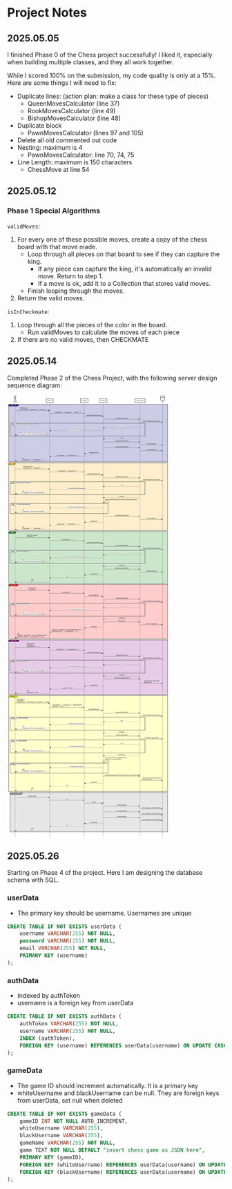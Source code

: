 # Project Notes

## 2025.05.05

I finished Phase 0 of the Chess project successfully! I liked it, especially when building multiple classes, and they all work together.

While I scored 100% on the submission, my code quality is only at a 15%. Here are some things I will need to fix:

- Duplicate lines: (action plan: make a class for these type of pieces)
    - QueenMovesCalculator (line 37)
    - RookMovesCalculator (line 49)
    - BishopMovesCalculator (line 48)
- Duplicate block
    - PawnMovesCalculator (lines 97 and 105)
- Delete all old commented out code
- Nesting: maximum is 4
    - PawnMovesCalculator: line 70, 74, 75
- Line Length: maximum is 150 characters
    - ChessMove at line 54

## 2025.05.12

### Phase 1 Special Algorithms

`validMoves`:
1. For every one of these possible moves, create a copy of the chess board with that move made.
   - Loop through all pieces on that board to see if they can capture the king.
     - If any piece can capture the king, it's automatically an invalid move. Return to step 1.
     - If a move is ok, add it to a Collection that stores valid moves.
   - Finish looping through the moves.
2. Return the valid moves.

`isInCheckmate`:
1. Loop through all the pieces of the color in the board.
   - Run validMoves to calculate the moves of each piece
2. If there are no valid moves, then CHECKMATE

## 2025.05.14

Completed Phase 2 of the Chess Project, with the following server design sequence diagram:

![](chess_server_design.svg)

## 2025.05.26

Starting on Phase 4 of the project. Here I am designing the database schema with SQL.

### userData

- The primary key should be username. Usernames are unique

```sql
CREATE TABLE IF NOT EXISTS userData (
    username VARCHAR(255) NOT NULL,
    password VARCHAR(255) NOT NULL,
    email VARCHAR(255) NOT NULL,
    PRIMARY KEY (username)
);
```

### authData

- Indexed by authToken
- username is a foreign key from userData

```sql
CREATE TABLE IF NOT EXISTS authData (
    authToken VARCHAR(255) NOT NULL,
    username VARCHAR(255) NOT NULL,
    INDEX (authToken),
    FOREIGN KEY (username) REFERENCES userData(username) ON UPDATE CASCADE ON DELETE RESTRICT
);
```

### gameData

- The game ID should increment automatically. It is a primary key
- whiteUsername and blackUsername can be null. They are foreign keys from userData, set null when deleted

```sql
CREATE TABLE IF NOT EXISTS gameData (
    gameID INT NOT NULL AUTO_INCREMENT,
    whiteUsername VARCHAR(255),
    blackUsername VARCHAR(255),
    gameName VARCHAR(255) NOT NULL,
    game TEXT NOT NULL DEFAULT "insert chess game as JSON here",
    PRIMARY KEY (gameID),
    FOREIGN KEY (whiteUsername) REFERENCES userData(username) ON UPDATE CASCADE ON DELETE SET NULL,
    FOREIGN KEY (blackUsername) REFERENCES userData(username) ON UPDATE CASCADE ON DELETE SET NULL
);
```